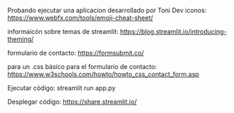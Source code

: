 Probando ejecutar una aplicacion desarrollado por Toni Dev
iconos:
https://www.webfx.com/tools/emoji-cheat-sheet/

informaicón sobre temas de streamlit:
https://blog.streamlit.io/introducing-theming/

formulario de contacto:
https://formsubmit.co/

para un .css básico para el formulario de contacto: 
https://www.w3schools.com/howto/howto_css_contact_form.asp

Ejecutar código:
streamlit run app.py

Desplegar código: 
https://share.streamlit.io/
